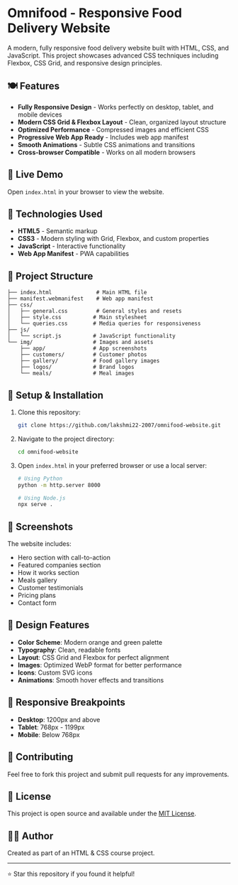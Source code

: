 # Omnifood - Responsive Food Delivery Website

A modern, fully responsive food delivery website built with HTML, CSS, and JavaScript. This project showcases advanced CSS techniques including Flexbox, CSS Grid, and responsive design principles.

## 🍽️ Features

- **Fully Responsive Design** - Works perfectly on desktop, tablet, and mobile devices
- **Modern CSS Grid & Flexbox Layout** - Clean, organized layout structure
- **Optimized Performance** - Compressed images and efficient CSS
- **Progressive Web App Ready** - Includes web app manifest
- **Smooth Animations** - Subtle CSS animations and transitions
- **Cross-browser Compatible** - Works on all modern browsers

## 🚀 Live Demo

Open `index.html` in your browser to view the website.

## 📱 Technologies Used

- **HTML5** - Semantic markup
- **CSS3** - Modern styling with Grid, Flexbox, and custom properties
- **JavaScript** - Interactive functionality
- **Web App Manifest** - PWA capabilities

## 📁 Project Structure

```
├── index.html              # Main HTML file
├── manifest.webmanifest    # Web app manifest
├── css/
│   ├── general.css         # General styles and resets
│   ├── style.css          # Main stylesheet
│   └── queries.css        # Media queries for responsiveness
├── js/
│   └── script.js          # JavaScript functionality
└── img/                   # Images and assets
    ├── app/               # App screenshots
    ├── customers/         # Customer photos
    ├── gallery/           # Food gallery images
    ├── logos/             # Brand logos
    └── meals/             # Meal images
```

## 🔧 Setup & Installation

1. Clone this repository:
   ```bash
   git clone https://github.com/lakshmi22-2007/omnifood-website.git
   ```

2. Navigate to the project directory:
   ```bash
   cd omnifood-website
   ```

3. Open `index.html` in your preferred browser or use a local server:
   ```bash
   # Using Python
   python -m http.server 8000
   
   # Using Node.js
   npx serve .
   ```

## 📸 Screenshots

The website includes:
- Hero section with call-to-action
- Featured companies section
- How it works section
- Meals gallery
- Customer testimonials
- Pricing plans
- Contact form

## 🎨 Design Features

- **Color Scheme**: Modern orange and green palette
- **Typography**: Clean, readable fonts
- **Layout**: CSS Grid and Flexbox for perfect alignment
- **Images**: Optimized WebP format for better performance
- **Icons**: Custom SVG icons
- **Animations**: Smooth hover effects and transitions

## 📱 Responsive Breakpoints

- **Desktop**: 1200px and above
- **Tablet**: 768px - 1199px
- **Mobile**: Below 768px

## 🤝 Contributing

Feel free to fork this project and submit pull requests for any improvements.

## 📄 License

This project is open source and available under the [MIT License](LICENSE).

## 👨‍💻 Author

Created as part of an HTML & CSS course project.

---

⭐ Star this repository if you found it helpful!